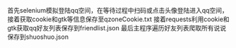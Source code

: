 首先selenium模拟登陆qq空间，在等待过程中扫码或点击头像登陆进入qq空间，接着获取cookie和gtk等信息保存至qzoneCookie.txt
接着requests利用cookie和gtk获取qq好友列表保存到friendlist.json
最后主程序遍历好友列表爬取所有说说保存到shuoshuo.json

